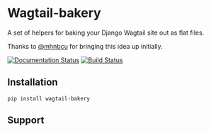 # Wagtail-bakery

A set of helpers for baking your Django Wagtail site out as flat files.

Thanks to [@mhnbcu](https://github.com/mhnbcu/wagtailbakery) for bringing this idea up
initially.

[![Documentation Status](https://readthedocs.org/projects/wagtail-bakery/badge/?version=latest)](http://wagtail-bakery.readthedocs.io/en/latest/?badge=latest)
[![Build Status](https://travis-ci.org/moorinteractive/wagtail-bakery.svg?branch=master)](https://travis-ci.org/moorinteractive/wagtail-bakery)

## Installation

```
pip install wagtail-bakery
```

## Support
